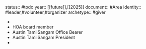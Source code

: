 status:: #todo
year:: [[future]],[[2025]]
document:: #Area
identity:: #leader,#volunteer,#organizer
archetype:: #giver

-
- HOA board member
- Austin TamilSangam Office Bearer
- Austin TamilSangam President
-
